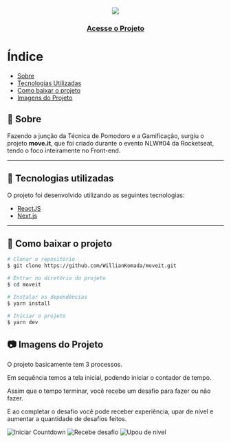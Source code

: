 <h1 align="center">
  <img src="https://ik.imagekit.io/cucgno2zqys/logo-full_0hlWUYwox.svg">
</h1>

<h3 align="center">
  <a href="https://moveit-wk.vercel.app/">Acesse o Projeto</a>
</h3>

# Índice
- [Sobre](#-sobre)
- [Tecnologias Utilizadas](#-tecnologias-utilizadas)
- [Como baixar o projeto](#-como-baixar-o-projeto)
- [Imagens do Projeto](#-imagens-do-projeto)

## 📝 Sobre

<p>
  Fazendo a junção da Técnica de Pomodoro e a Gamificação, surgiu o projeto <strong>move.it</strong>, que foi criado durante o evento NLW#04 da Rocketseat, tendo o foco inteiramente no Front-end.
</p>

---

## 🚀 Tecnologias utilizadas

O projeto foi desenvolvido utilizando as seguintes tecnologias:

- [ReactJS](https://reactjs.org)
- [Next.js](https://nextjs.org/)

---

## 📁 Como baixar o projeto

```bash
# Clonar o repositório
$ git clone https://github.com/WillianKomada/moveit.git

# Entrar no diretório do projeto
$ cd moveit

# Instalar as dependências
$ yarn install

# Iniciar o projeto
$ yarn dev
```

## 📷 Imagens do Projeto

O projeto basicamente tem 3 processos.

Em sequência temos a tela inicial, podendo iniciar o contador de tempo. 

Assim que o tempo terminar, você recebe um desafio para fazer ou não fazer.

E ao completar o desafio você pode receber experiência, upar de nível e aumentar a quantidade de desafios feitos.

<img src="https://ik.imagekit.io/cucgno2zqys/inicia_countdown_NalCXA9Tq.PNG" alt="Iniciar Countdown">
<img src="https://ik.imagekit.io/cucgno2zqys/Recebe_desafio_8oA-gyJ3J.PNG" alt="Recebe desafio">
<img src="https://ik.imagekit.io/cucgno2zqys/Upa_de_nivel_8zJJ7FRJ4.PNG" alt="Upou de nível">
